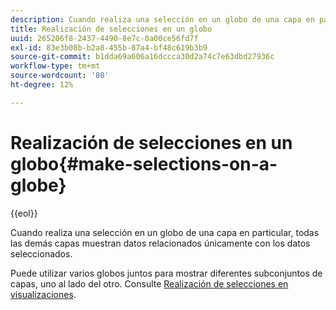 ```yaml
---
description: Cuando realiza una selección en un globo de una capa en particular, todas las demás capas muestran datos relacionados únicamente con los datos seleccionados.
title: Realización de selecciones en un globo
uuid: 265206f8-2437-4490-8e7c-0a00ce56fd7f
exl-id: 83e3b08b-b2a8-455b-87a4-bf48c619b3b9
source-git-commit: b1dda69a606a16dccca30d2a74c7e63dbd27936c
workflow-type: tm+mt
source-wordcount: '80'
ht-degree: 12%

---
```


# Realización de selecciones en un globo{#make-selections-on-a-globe}

{{eol}}

Cuando realiza una selección en un globo de una capa en particular, todas las demás capas muestran datos relacionados únicamente con los datos seleccionados.

Puede utilizar varios globos juntos para mostrar diferentes subconjuntos de capas, uno al lado del otro. Consulte [Realización de selecciones en visualizaciones](../../../../home/c-get-started/c-vis/c-sel-vis/c-sel-vis.md#concept-012870ec22c7476e9afbf3b8b2515746).
